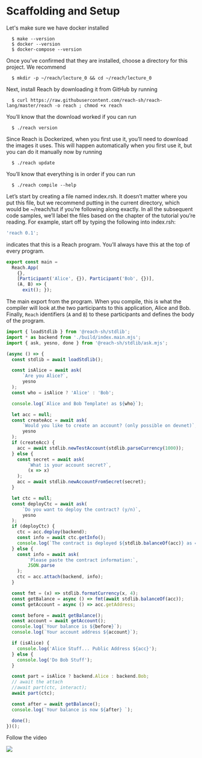 # Scaffolding and Setup

Let's make sure we have docker installed
```
  $ make --version
  $ docker --version
  $ docker-compose --version
```

Once you’ve confirmed that they are installed, choose a directory for this project. We recommend
```
  $ mkdir -p ~/reach/lecture_0 && cd ~/reach/lecture_0
```
Next, install Reach by downloading it from GitHub by running
```
  $ curl https://raw.githubusercontent.com/reach-sh/reach-lang/master/reach -o reach ; chmod +x reach
```
You’ll know that the download worked if you can run
```
  $ ./reach version
```
Since Reach is Dockerized, when you first use it, you’ll need to download the images it uses. This will happen automatically when you first use it, but you can do it manually now by running
```
  $ ./reach update
```
You’ll know that everything is in order if you can run
```
  $ ./reach compile --help
```  
  
Let’s start by creating a file named index.rsh. It doesn’t matter where you put this file, but we recommend putting in the current directory, which would be ~/reach/tut if you’re following along exactly. In all the subsequent code samples, we’ll label the files based on the chapter of the tutorial you’re reading. For example, start off by typing the following into index.rsh:

```javascript
'reach 0.1';
```
indicates that this is a Reach program. You’ll always have this at the top of every program.
```javascript
export const main =
  Reach.App(
    {},
    [Participant('Alice', {}), Participant('Bob', {})],
    (A, B) => {
      exit(); });
```

The main export from the program. When you compile, this is what the compiler will look at.the two participants to this application, Alice and Bob. Finally, `Reach` identifiers (`A` and `B`) to these participants and defines the body of the program.

```javascript
import { loadStdlib } from '@reach-sh/stdlib';
import * as backend from './build/index.main.mjs';
import { ask, yesno, done } from '@reach-sh/stdlib/ask.mjs';

(async () => {
  const stdlib = await loadStdlib();

  const isAlice = await ask(
      `Are you Alice?`,
      yesno
  );
  const who = isAlice ? 'Alice' : 'Bob';

  console.log(`Alice and Bob Template! as ${who}`);

  let acc = null;
  const createAcc = await ask(
      `Would you like to create an account? (only possible on devnet)`,
      yesno
  );
  if (createAcc) {
    acc = await stdlib.newTestAccount(stdlib.parseCurrency(1000));
  } else {
    const secret = await ask(
        `What is your account secret?`,
        (x => x)
    );
    acc = await stdlib.newAccountFromSecret(secret);
  }

  let ctc = null;
  const deployCtc = await ask(
      `Do you want to deploy the contract? (y/n)`,
      yesno
  );
  if (deployCtc) {
    ctc = acc.deploy(backend);
    const info = await ctc.getInfo();
    console.log(`The contract is deployed ${stdlib.balanceOf(acc)} as = ${JSON.stringify(info)}`);
  } else {
    const info = await ask(
        `Please paste the contract information:`,
        JSON.parse
    );
    ctc = acc.attach(backend, info);
  }

  const fmt = (x) => stdlib.formatCurrency(x, 4);
  const getBalance = async () => fmt(await stdlib.balanceOf(acc));
  const getAccount = async () => acc.getAddress;

  const before = await getBalance();
  const account = await getAccount();
  console.log(`Your balance is ${before}`);
  console.log(`Your account address ${account}`);

  if (isAlice) {
    console.log('Alice Stuff... Public Address ${acc}');
  } else {
    console.log('Do Bob Stuff');
  }

  const part = isAlice ? backend.Alice : backend.Bob;
  // await the attach
  //await part(ctc, interact);
  await part(ctc);

  const after = await getBalance();
  console.log(`Your balance is now ${after} `);

  done();
})();
```


Follow the video

[![](http://img.youtube.com/vi/OhwIbyhBcLQ/0.jpg)](http://www.youtube.com/watch?v=OhwIbyhBcLQ "FullStack Blockchain dApp Development == 0")


